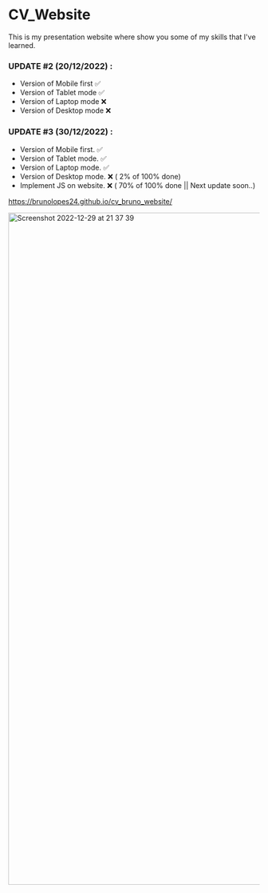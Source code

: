 # CV_Website
This is my presentation website where show you some of my skills that I've learned.

 ### UPDATE #2 (20/12/2022) :
  - Version of Mobile first ✅
  - Version of Tablet mode  ✅
  - Version of Laptop mode  ❌
  - Version of Desktop mode ❌

### UPDATE #3 (30/12/2022) :
  - Version of Mobile first. ✅
  - Version of Tablet mode.  ✅
  - Version of Laptop mode.  ✅
  - Version of Desktop mode. ❌ ( 2% of 100% done)
  - Implement JS on website. ❌ ( 70% of 100% done || Next update soon..)

  https://brunolopes24.github.io/cv_bruno_website/



<img width="1344" alt="Screenshot 2022-12-29 at 21 37 39" src="https://user-images.githubusercontent.com/117863700/210013482-447c4af3-2386-4200-a3f9-0c187131dd09.png">
